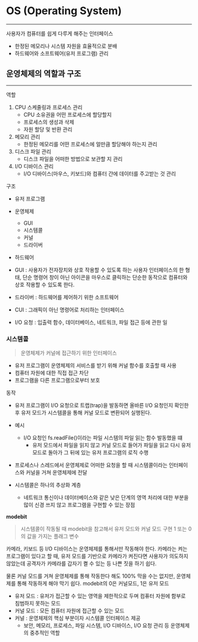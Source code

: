 # OS (Operating System)
---
사용자가 컴퓨터를 쉽게 다루게 해주는 인터페이스
- 한정된 메모리나 시스템 자원을 효율적으로 분배
- 하드웨어와 소프트웨어(유저 프로그램) 관리

## 운영체제의 역할과 구조
---
역할
1. CPU 스케줄링과 프로세스 관리
	- CPU 소유권을 어떤 프로세스에 할당할지
	- 프로세스의 생성과 삭제
	- 자원 할당 및 반환 관리
2. 메모리 관리
	- 한정된 메모리를 어떤 프로세스에 얼만큼 할당해야 하는지 관리
3. 디스크 파일 관리
	- 디스크 파일을 어떠한 방법으로 보관할 지 관리
4. I/O 디바이스 관리
	- I/O 디바이스(마우스, 키보드)와 컴퓨터 간에 데이터를 주고받는 것 관리

구조
- 유저 프로그램
- 운영체제
	- GUI
	- 시스템콜
	- 커널
	- 드라이버
- 하드웨어

- GUI : 사용자가 전자장치와 상호 작용할 수 있도록 하는 사용자 인터페이스의 한 형태, 단순 명령어 창이 아닌 아이콘을 마우스로 클릭하는 단순한 동작으로 컴퓨터와 상호 작용할 수 있도록 한다.
- 드라이버 : 하드웨어를 제어하기 위한 소프트웨어
- CUI : 그래픽이 아닌 명령어로 처리하는 인터페이스
- I/O 요청 : 입출력 함수, 데이터베이스, 네트워크, 파일 접근 등에 관한 일


### 시스템콜
> 운영체제가 커널에 접근하기 위한 인터페이스
- 유저 프로그램이 운영체제의 서비스를 받기 위해 커널 함수를 호출할 때 사용
- 컴퓨터 자원에 대한 직접 접근 차단
- 프로그램을 다른 프로그램으로부터 보호

동작
- 유저 프로그램이 I/O 요청으로 트랩(trap)을 발동하면 올바른 I/O 요청인지 확인한 후 유저 모드가 시스템콜을 통해 커널 모드로 변환되어 실행된다.
- 예시
	- I/O 요청인 fs.readFile()이라는 파일 시스템의 파일 읽는 함수 발동했을 떄
		- 유저 모드에서 파일을 읽지 않고 커널 모드로 들어가 파일을 읽고 다시 유저 모드로 돌아가 그 뒤에 있는 유저 프로그램의 로직 수행


- 프로세스나 스레드에서 운영체제로 어떠한 요청을 할 때 시스템콜이라는 인터페이스와 커널을 거쳐 운영체제에 전달
- 시스템콜은 하나의 추상화 계층
	- 네트워크 통신이나 데이터베이스와 같은 낮은 단계의 영역 처리에 대한 부분을 많이 신경 쓰지 않고 프로그램을 구현할 수 있는 장점

**modebit**
> 시스템콜이 작동될 때 modebit을 참고해서 유저 모드와 커널 모드 구현
> 1 또는 0의 값을 가지는 플래그 변수

카메라, 키보드 등 I/O 디바이스는 운영체제를 통해서만 작동해야 한다. 카메라는 켜는 프로그램이 있다고 할 때, 유저 모드를 기반으로 카메라가 켜진다면 사용자가 의도하지 않았는데 공격자가 카메라를 갑자기 켤 수 있는 등 나쁜 짓을 하기 쉽다.

물론 커널 모드를 거쳐 운영체제를 통해 작동한다 해도 100% 막을 수는 없지만, 운영체제를 통해 작동하게 해야 막기 쉽다.
modebit의 0은 커널모드, 1은 유저 모드

- 유저 모드 : 유저가 접근할 수 있는 영역을 제한적으로 두며 컴퓨터 자원에 함부로 침범하지 못하는 모드
- 커널 모드 : 모든 컴퓨터 자원에 접근할 수 있는 모드
- 커널 : 운영체제의 핵심 부분이자 시스템콜 인터페이스 제공
	- 보안, 메모리, 프로세스, 파일 시스템, I/O 디바이스, I/O 요청 관리 등 운영체제의 중추적인 역할